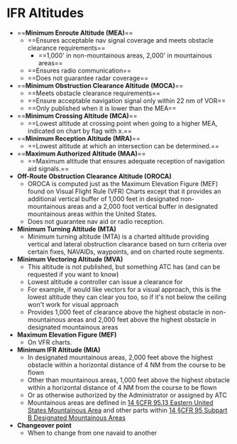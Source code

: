 # IFR Altitudes

* ==**Minimum Enroute Altitude (MEA)**==
  * ==Ensures acceptable nav signal coverage and meets obstacle clearance requirements==
    * ==1,000' in non-mountainous areas, 2,000' in mountainous areas==
  * ==Ensures radio communication==
  * ==Does not guarantee radar coverage==
* ==**Minimum Obstruction Clearance Altitude (MOCA)**==
  * ==Meets obstacle clearance requirements==
  * ==Ensure acceptable navigation signal only within 22 nm of VOR==
  * ==Only published when it is lower than the MEA==
* ==**Minimum Crossing Altitude (MCA)**==
  * ==Lowest altitude at crossing point when going to a higher MEA, indicated on chart by flag with x.==
* ==**Minimum Reception Altitude (MRA)**==
  * ==Lowest altitude at which an intersection can be determined.==
* ==**Maximum Authorized Altitude (MAA)**==
  * ==Maximum altitude that ensures adequate reception of navigation aid signals.==
* **Off-Route Obstruction Clearance Altitude (OROCA)**
  * OROCA is computed just as the Maximum Elevation Figure (MEF) found on Visual Flight Rule (VFR) Charts except that it provides an additional vertical buffer of 1,000 feet in designated non-mountainous areas and a 2,000 foot vertical buffer in designated mountainous areas within the United States.
  * Does not guarantee nav aid or radio reception.
* **Minimum Turning Altitude (MTA)**
  * Minimum turning altitude (MTA) is a charted altitude providing vertical and lateral obstruction clearance based on turn criteria over certain fixes, NAVAIDs, waypoints, and on charted route segments.
* **Minimum Vectoring Altitude (MVA)**
  * This altitude is not published, but something ATC has (and can be requested if you want to know)
  * Lowest altitude a controller can issue a clearance for
  * For example, if would like vectors for a visual approach, this is the lowest altitude they can clear you too, so if it's not below the ceiling won't work for visual approach
  * Provides 1,000 feet of clearance above the highest obstacle in non-mountainous areas and 2,000 feet above the highest obstacle in designated mountainous areas
* **Maximum Elevation Figure (MEF)**
  * On VFR charts.
* **Minimum IFR Altitude (MIA)**
  * In designated mountainous areas, 2,000 feet above the highest obstacle within a horizontal distance of 4 NM from the course to be flown
  * Other than mountainous areas, 1,000 feet above the highest obstacle within a horizontal distance of 4 NM from the course to be flown
  * Or as otherwise authorized by the Administrator or assigned by ATC
  * Mountainous areas are defined in [14 &sect;CFR 95.13 Eastern United States Mountainous Area](https://www.ecfr.gov/current/title-14/chapter-I/subchapter-F/part-95/subpart-B/section-95.13) and other parts within [14 &sect;CFR 95 Subpart B Designated Mountainous Areas](https://www.ecfr.gov/current/title-14/chapter-I/subchapter-F/part-95/subpart-B?toc=1)
* **Changeover point**
  * When to change from one navaid to another
